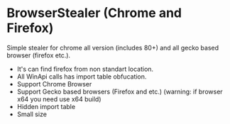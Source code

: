 # BrowserStealer (Chrome and Firefox)
Simple stealer for chrome all version (includes 80+) and all gecko based browser (firefox etc.). 

- It's can find firefox from non standart location.
- All WinApi calls has import table obfucation.
- Support Chrome Browser
- Support Gecko based browsers (Firefox and etc.) (warning: if browser x64 you need use x64 build)
- Hidden import table
- Small size

